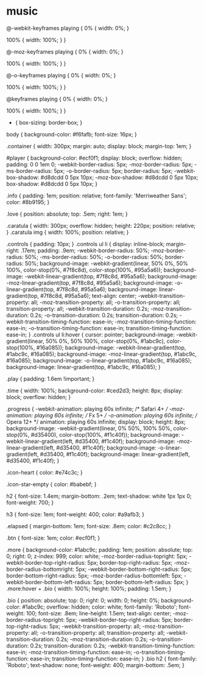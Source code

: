 # music
@-webkit-keyframes playing {
  0% {
    width: 0%; }

  100% {
    width: 100%; } }

@-moz-keyframes playing {
  0% {
    width: 0%; }

  100% {
    width: 100%; } }

@-o-keyframes playing {
  0% {
    width: 0%; }

  100% {
    width: 100%; } }

@keyframes playing {
  0% {
    width: 0%; }

  100% {
    width: 100%; } }

* {
  box-sizing: border-box; }

body {
  background-color: #f6fafb;
  font-size: 16px; }

.container {
  width: 300px;
  margin: auto;
  display: block;
  margin-top: 1em; }

#player {
  background-color: #ecf0f1;
  display: block;
  overflow: hidden;
  padding: 0 0 1em 0;
  -webkit-border-radius: 5px;
  -moz-border-radius: 5px;
  -ms-border-radius: 5px;
  -o-border-radius: 5px;
  border-radius: 5px;
  -webkit-box-shadow: #d8dcdd 0 5px 10px;
  -moz-box-shadow: #d8dcdd 0 5px 10px;
  box-shadow: #d8dcdd 0 5px 10px; }

.info {
  padding: 1em;
  position: relative;
  font-family: 'Merriweather Sans';
  color: #8b9195; }

.love {
  position: absolute;
  top: .5em;
  right: 1em; }

.caratula {
  width: 300px;
  overflow: hidden;
  height: 220px;
  position: relative; }
  .caratula img {
    width: 100%;
    position: relative; }

.controls {
  padding: 10px; }
  .controls ul li {
    display: inline-block;
    margin-right: .17em;
    padding: .9em;
    -webkit-border-radius: 50%;
    -moz-border-radius: 50%;
    -ms-border-radius: 50%;
    -o-border-radius: 50%;
    border-radius: 50%;
    background-image: -webkit-gradient(linear, 50% 0%, 50% 100%, color-stop(0%, #7f8c8d), color-stop(100%, #95a5a6));
    background-image: -webkit-linear-gradient(top, #7f8c8d, #95a5a6);
    background-image: -moz-linear-gradient(top, #7f8c8d, #95a5a6);
    background-image: -o-linear-gradient(top, #7f8c8d, #95a5a6);
    background-image: linear-gradient(top, #7f8c8d, #95a5a6);
    text-align: center;
    -webkit-transition-property: all;
    -moz-transition-property: all;
    -o-transition-property: all;
    transition-property: all;
    -webkit-transition-duration: 0.2s;
    -moz-transition-duration: 0.2s;
    -o-transition-duration: 0.2s;
    transition-duration: 0.2s;
    -webkit-transition-timing-function: ease-in;
    -moz-transition-timing-function: ease-in;
    -o-transition-timing-function: ease-in;
    transition-timing-function: ease-in; }
    .controls ul li:hover {
      cursor: pointer;
      background-image: -webkit-gradient(linear, 50% 0%, 50% 100%, color-stop(0%, #1abc9c), color-stop(100%, #16a085));
      background-image: -webkit-linear-gradient(top, #1abc9c, #16a085);
      background-image: -moz-linear-gradient(top, #1abc9c, #16a085);
      background-image: -o-linear-gradient(top, #1abc9c, #16a085);
      background-image: linear-gradient(top, #1abc9c, #16a085); }

.play {
  padding: 1.6em !important; }

.time {
  width: 100%;
  background-color: #ced2d3;
  height: 8px;
  display: block;
  overflow: hidden; }

.progress {
  -webkit-animation: playing 60s infinite;
  /* Safari 4+ */
  -moz-animation: playing 60s infinite;
  /* Fx 5+ */
  -o-animation: playing 60s infinite;
  /* Opera 12+ */
  animation: playing 60s infinite;
  display: block;
  height: 8px;
  background-image: -webkit-gradient(linear, 0% 50%, 100% 50%, color-stop(0%, #d35400), color-stop(100%, #f1c40f));
  background-image: -webkit-linear-gradient(left, #d35400, #f1c40f);
  background-image: -moz-linear-gradient(left, #d35400, #f1c40f);
  background-image: -o-linear-gradient(left, #d35400, #f1c40f);
  background-image: linear-gradient(left, #d35400, #f1c40f); }

.icon-heart {
  color: #e74c3c; }

.icon-star-empty {
  color: #babebf; }

h2 {
  font-size: 1.4em;
  margin-bottom: .2em;
  text-shadow: white 1px 1px 0;
  font-weight: 700; }

h3 {
  font-size: 1em;
  font-weight: 400;
  color: #a9afb3; }

.elapsed {
  margin-bottom: 1em;
  font-size: .8em;
  color: #c2c8cc; }

.btn {
  font-size: 1em;
  color: #ecf0f1; }

.more {
  background-color: #1abc9c;
  padding: 1em;
  position: absolute;
  top: 0;
  right: 0;
  z-index: 999;
  color: white;
  -moz-border-radius-topright: 5px;
  -webkit-border-top-right-radius: 5px;
  border-top-right-radius: 5px;
  -moz-border-radius-bottomright: 5px;
  -webkit-border-bottom-right-radius: 5px;
  border-bottom-right-radius: 5px;
  -moz-border-radius-bottomleft: 5px;
  -webkit-border-bottom-left-radius: 5px;
  border-bottom-left-radius: 5px; }
  .more:hover + .bio {
    width: 100%;
    height: 100%;
    padding: 1.5em; }

.bio {
  position: absolute;
  top: 0;
  right: 0;
  width: 0;
  height: 0%;
  background-color: #1abc9c;
  overflow: hidden;
  color: white;
  font-family: 'Roboto';
  font-weight: 100;
  font-size: .8em;
  line-height: 1.5em;
  text-align: center;
  -moz-border-radius-topright: 5px;
  -webkit-border-top-right-radius: 5px;
  border-top-right-radius: 5px;
  -webkit-transition-property: all;
  -moz-transition-property: all;
  -o-transition-property: all;
  transition-property: all;
  -webkit-transition-duration: 0.2s;
  -moz-transition-duration: 0.2s;
  -o-transition-duration: 0.2s;
  transition-duration: 0.2s;
  -webkit-transition-timing-function: ease-in;
  -moz-transition-timing-function: ease-in;
  -o-transition-timing-function: ease-in;
  transition-timing-function: ease-in; }
  .bio h2 {
    font-family: 'Roboto';
    text-shadow: none;
    font-weight: 400;
    margin-bottom: .5em; }
